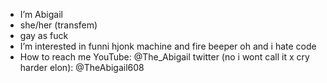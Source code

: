 - I’m Abigail
- she/her (transfem)
- gay as fuck
- I’m interested in funni hjonk machine and fire beeper
oh and i hate code
- How to reach me 
  YouTube: @The_Abigail
  twitter (no i wont call it x cry harder elon): @TheAbigail608

